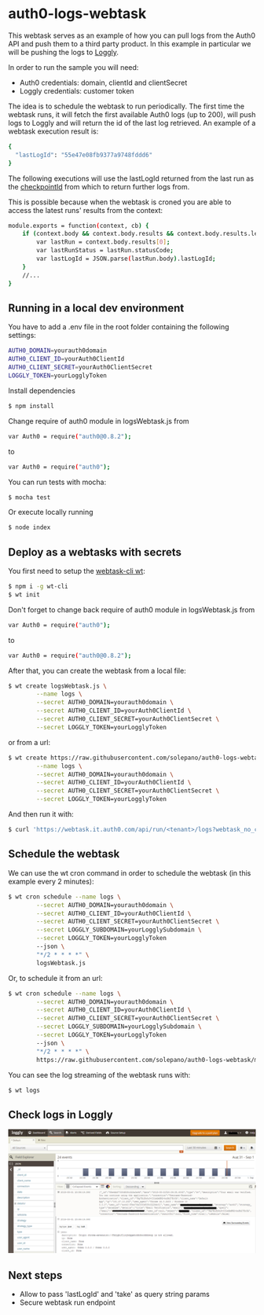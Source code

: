 # auth0-logs-webtask
This webtask serves as an example of how you can pull logs from the Auth0 API and push them to a third party product. In this example in particular we will be pushing the logs to [Loggly](https://webtask.io/cli). 

In order to run the sample you will need:
* Auth0 credentials: domain, clientId and clientSecret
* Loggly credentials: customer token

The idea is to schedule the webtask to run periodically. The first time the webtask runs, it will fetch the first available Auth0 logs (up to 200), will push logs to Loggly and will return the id of the last log retrieved. An example of a webtask execution result is:

```sh
{
  "lastLogId": "55e47e08fb9377a9748fddd6"
}
```
The following executions will use the lastLogId returned from the last run as the [checkpointId](https://auth0.com/docs/api/v1#!#get--api-logs-from--checkpointId--take--count-) from which to return further logs from.

This is possible because when the webtask is croned you are able to access the latest runs' results from the context:

```sh
module.exports = function(context, cb) {
	if (context.body && context.body.results && context.body.results.length > 0){
		var lastRun = context.body.results[0];
		var lastRunStatus = lastRun.statusCode;
		var lastLogId = JSON.parse(lastRun.body).lastLogId; 
	}
	//...
}
```

## Running in a local dev environment
You have to add a .env file in the root folder containing the following settings:

```sh
AUTH0_DOMAIN=yourauth0domain
AUTH0_CLIENT_ID=yourAuth0ClientId
AUTH0_CLIENT_SECRET=yourAuth0ClientSecret
LOGGLY_TOKEN=yourLogglyToken
```
Install dependencies 

```sh
$ npm install
```
Change require of auth0 module in logsWebtask.js from
```sh
var Auth0 = require("auth0@0.8.2");
```
to
```sh
var Auth0 = require("auth0");
```

You can run tests with mocha:

```sh
$ mocha test
```
Or execute locally running

```sh
$ node index
```

## Deploy as a webtasks with secrets

You first need to setup the [webtask-cli wt](https://webtask.io/cli):

```sh
$ npm i -g wt-cli
$ wt init
```

Don't forget to change back require of auth0 module in logsWebtask.js from
```sh
var Auth0 = require("auth0");
```
to
```sh
var Auth0 = require("auth0@0.8.2");
```

After that, you can create the webtask from a local file:

```sh
$ wt create logsWebtask.js \
        --name logs \
        --secret AUTH0_DOMAIN=yourauth0domain \
		--secret AUTH0_CLIENT_ID=yourAuth0ClientId \
		--secret AUTH0_CLIENT_SECRET=yourAuth0ClientSecret \
		--secret LOGGLY_TOKEN=yourLogglyToken
```

or from a url:

```sh
$ wt create https://raw.githubusercontent.com/solepano/auth0-logs-webtask/master/logsWebtask.js \
        --name logs \
        --secret AUTH0_DOMAIN=yourauth0domain \
		--secret AUTH0_CLIENT_ID=yourAuth0ClientId \
		--secret AUTH0_CLIENT_SECRET=yourAuth0ClientSecret \
		--secret LOGGLY_TOKEN=yourLogglyToken
```

And then run it with:

```sh
$ curl 'https://webtask.it.auth0.com/api/run/<tenant>/logs?webtask_no_cache=1'
```

## Schedule the webtask
We can use the wt cron command in order to schedule the webtask (in this example every 2 minutes):

```sh
$ wt cron schedule --name logs \
        --secret AUTH0_DOMAIN=yourauth0domain \
		--secret AUTH0_CLIENT_ID=yourAuth0ClientId \
		--secret AUTH0_CLIENT_SECRET=yourAuth0ClientSecret \
		--secret LOGGLY_SUBDOMAIN=yourLogglySubdomain \
		--secret LOGGLY_TOKEN=yourLogglyToken 
		--json \
		"*/2 * * * *" \
		logsWebtask.js
```

Or, to schedule it from an url:

```sh
$ wt cron schedule --name logs \
        --secret AUTH0_DOMAIN=yourauth0domain \
		--secret AUTH0_CLIENT_ID=yourAuth0ClientId \
		--secret AUTH0_CLIENT_SECRET=yourAuth0ClientSecret \
		--secret LOGGLY_SUBDOMAIN=yourLogglySubdomain \
		--secret LOGGLY_TOKEN=yourLogglyToken 
		--json \
		"*/2 * * * *" \
		https://raw.githubusercontent.com/solepano/auth0-logs-webtask/master/logsWebtask.js
```

You can see the log streaming of the webtask runs with:
```sh
$ wt logs
```

## Check logs in Loggly
![](https://raw.githubusercontent.com/solepano/auth0-logs-webtask/master/logglyScreenshot.png)

## Next steps
* Allow to pass 'lastLogId' and 'take' as query string params 
* Secure webtask run endpoint
